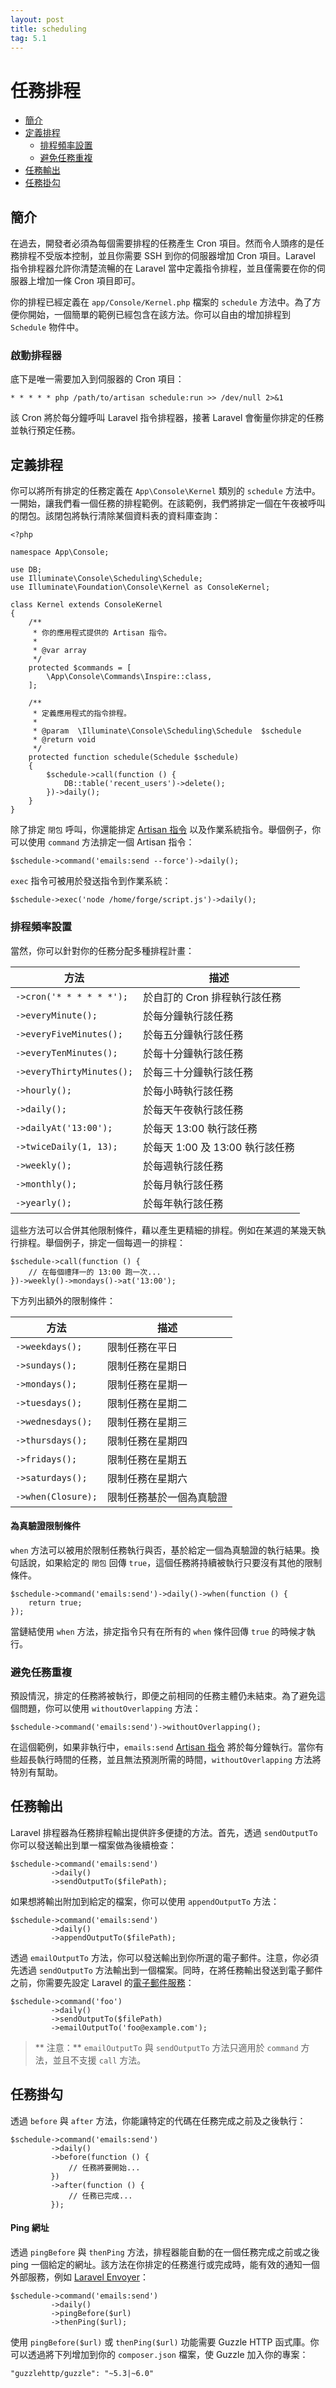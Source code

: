 ```yaml
---
layout: post
title: scheduling
tag: 5.1
---
```

# 任務排程

- [簡介](#introduction)
- [定義排程](#defining-schedules)
    - [排程頻率設置](#schedule-frequency-options)
    - [避免任務重複](#preventing-task-overlaps)
- [任務輸出](#task-output)
- [任務掛勾](#task-hooks)

<a name="introduction"></a>
## 簡介

在過去，開發者必須為每個需要排程的任務產生 Cron 項目。然而令人頭疼的是任務排程不受版本控制，並且你需要 SSH 到你的伺服器增加 Cron 項目。Laravel 指令排程器允許你清楚流暢的在 Laravel 當中定義指令排程，並且僅需要在你的伺服器上增加一條 Cron 項目即可。

你的排程已經定義在 `app/Console/Kernel.php` 檔案的 `schedule` 方法中。為了方便你開始，一個簡單的範例已經包含在該方法。你可以自由的增加排程到 `Schedule` 物件中。

### 啟動排程器

底下是唯一需要加入到伺服器的 Cron 項目：

    * * * * * php /path/to/artisan schedule:run >> /dev/null 2>&1

該 Cron 將於每分鐘呼叫 Laravel 指令排程器，接著 Laravel 會衡量你排定的任務並執行預定任務。

<a name="defining-schedules"></a>
## 定義排程

你可以將所有排定的任務定義在 `App\Console\Kernel` 類別的 `schedule` 方法中。一開始，讓我們看一個任務的排程範例。在該範例，我們將排定一個在午夜被呼叫的閉包。該閉包將執行清除某個資料表的資料庫查詢：

    <?php

    namespace App\Console;

    use DB;
    use Illuminate\Console\Scheduling\Schedule;
    use Illuminate\Foundation\Console\Kernel as ConsoleKernel;

    class Kernel extends ConsoleKernel
    {
        /**
         * 你的應用程式提供的 Artisan 指令。
         *
         * @var array
         */
        protected $commands = [
            \App\Console\Commands\Inspire::class,
        ];

        /**
         * 定義應用程式的指令排程。
         *
         * @param  \Illuminate\Console\Scheduling\Schedule  $schedule
         * @return void
         */
        protected function schedule(Schedule $schedule)
        {
            $schedule->call(function () {
                DB::table('recent_users')->delete();
            })->daily();
        }
    }

除了排定 `閉包` 呼叫，你還能排定 [Artisan 指令](/laravel_tw/docs/5.1/artisan) 以及作業系統指令。舉個例子，你可以使用 `command` 方法排定一個 Artisan 指令：

    $schedule->command('emails:send --force')->daily();

`exec` 指令可被用於發送指令到作業系統：

    $schedule->exec('node /home/forge/script.js')->daily();

<a name="schedule-frequency-options"></a>
### 排程頻率設置

當然，你可以針對你的任務分配多種排程計畫：

方法  | 描述
------------- | -------------
`->cron('* * * * * *');`  |  於自訂的 Cron 排程執行該任務
`->everyMinute();`  |  於每分鐘執行該任務
`->everyFiveMinutes();`  |  於每五分鐘執行該任務
`->everyTenMinutes();`  |  於每十分鐘執行該任務
`->everyThirtyMinutes();`  |  於每三十分鐘執行該任務
`->hourly();`  |  於每小時執行該任務
`->daily();`  |  於每天午夜執行該任務
`->dailyAt('13:00');`  |  於每天 13:00 執行該任務
`->twiceDaily(1, 13);`  |  於每天 1:00 及 13:00 執行該任務
`->weekly();`  |  於每週執行該任務
`->monthly();`  |  於每月執行該任務
`->yearly();`  |  於每年執行該任務

這些方法可以合併其他限制條件，藉以產生更精細的排程。例如在某週的某幾天執行排程。舉個例子，排定一個每週一的排程：

    $schedule->call(function () {
        // 在每個禮拜一的 13:00 跑一次...
    })->weekly()->mondays()->at('13:00');

下方列出額外的限制條件：

方法  | 描述
------------- | -------------
`->weekdays();`  |  限制任務在平日
`->sundays();`  |  限制任務在星期日
`->mondays();`  |  限制任務在星期一
`->tuesdays();`  |  限制任務在星期二
`->wednesdays();`  |  限制任務在星期三
`->thursdays();`  |  限制任務在星期四
`->fridays();`  |  限制任務在星期五
`->saturdays();`  |  限制任務在星期六
`->when(Closure);`  |  限制任務基於一個為真驗證

#### 為真驗證限制條件

`when` 方法可以被用於限制任務執行與否，基於給定一個為真驗證的執行結果。換句話說，如果給定的 `閉包` 回傳 `true`，這個任務將持續被執行只要沒有其他的限制條件。

    $schedule->command('emails:send')->daily()->when(function () {
        return true;
    });

當鏈結使用 `when` 方法，排定指令只有在所有的 `when` 條件回傳 `true` 的時候才執行。

<a name="preventing-task-overlaps"></a>
### 避免任務重複

預設情況，排定的任務將被執行，即便之前相同的任務主體仍未結束。為了避免這個問題，你可以使用 `withoutOverlapping` 方法：

    $schedule->command('emails:send')->withoutOverlapping();

在這個範例，如果非執行中，`emails:send` [Artisan 指令](/laravel_tw/docs/5.1/artisan) 將於每分鐘執行。當你有些超長執行時間的任務，並且無法預測所需的時間，`withoutOverlapping` 方法將特別有幫助。

<a name="task-output"></a>
## 任務輸出

Laravel 排程器為任務排程輸出提供許多便捷的方法。首先，透過 `sendOutputTo` 你可以發送輸出到單一檔案做為後續檢查：

    $schedule->command('emails:send')
             ->daily()
             ->sendOutputTo($filePath);

如果想將輸出附加到給定的檔案，你可以使用 `appendOutputTo` 方法：

    $schedule->command('emails:send')
             ->daily()
             ->appendOutputTo($filePath);

透過 `emailOutputTo` 方法，你可以發送輸出到你所選的電子郵件。注意，你必須先透過 `sendOutputTo` 方法輸出到一個檔案。同時，在將任務輸出發送到電子郵件之前，你需要先設定 Laravel 的[電子郵件服務](/laravel_tw/docs/5.1/mail)：

    $schedule->command('foo')
             ->daily()
             ->sendOutputTo($filePath)
             ->emailOutputTo('foo@example.com');

> ** 注意：** `emailOutputTo` 與 `sendOutputTo` 方法只適用於 `command` 方法，並且不支援 `call` 方法。

<a name="task-hooks"></a>
## 任務掛勾

透過 `before` 與 `after` 方法，你能讓特定的代碼在任務完成之前及之後執行：

    $schedule->command('emails:send')
             ->daily()
             ->before(function () {
                 // 任務將要開始...
             })
             ->after(function () {
                 // 任務已完成...
             });

#### Ping 網址

透過 `pingBefore` 與 `thenPing` 方法，排程器能自動的在一個任務完成之前或之後 ping 一個給定的網址。該方法在你排定的任務進行或完成時，能有效的通知一個外部服務，例如 [Laravel Envoyer](https://envoyer.io)：

    $schedule->command('emails:send')
             ->daily()
             ->pingBefore($url)
             ->thenPing($url);

使用 `pingBefore($url)` 或 `thenPing($url)` 功能需要 Guzzle HTTP 函式庫。你可以透過將下列增加到你的 `composer.json` 檔案，使 Guzzle 加入你的專案：

    "guzzlehttp/guzzle": "~5.3|~6.0"
